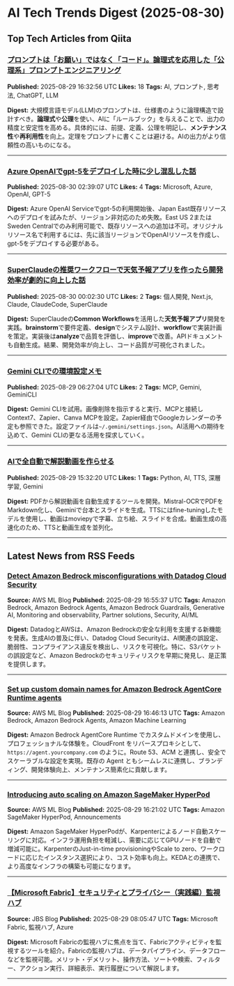 # AI Tech Trends Digest (2025-08-30)


## Top Tech Articles from Qiita


### [プロンプトは「お願い」ではなく「コード」。論理式を応用した「公理系」プロンプトエンジニアリング](https://qiita.com/makotosaekit/items/031bf2a5b62050e3ca99)
**Published:** 2025-08-29 16:32:56 UTC
**Likes:** 18
**Tags:** AI, プロンプト, 思考法, ChatGPT, LLM

**Digest:**
大規模言語モデル(LLM)のプロンプトは、仕様書のように論理構造で設計すべき。**論理式**や**公理**を使い、AIに「ルールブック」を与えることで、出力の精度と安定性を高める。具体的には、前提、定義、公理を明記し、**メンテナンス性**や**再利用性**を向上。定理をプロンプトに書くことは避ける。AIの出力がより信頼性の高いものになる。

---

### [Azure OpenAIでgpt-5をデプロイした時に少し混乱した話](https://qiita.com/abachan/items/6b295fdda1e6798ba77c)
**Published:** 2025-08-30 02:39:07 UTC
**Likes:** 4
**Tags:** Microsoft, Azure, OpenAI, GPT-5

**Digest:**
Azure OpenAI Serviceでgpt-5の利用開始後、Japan East既存リソースへのデプロイを試みたが、リージョン非対応のため失敗。East US 2またはSweden Centralでのみ利用可能で、既存リソースへの追加は不可。オリジナルリソース名で利用するには、先に該当リージョンでOpenAIリソースを作成し、gpt-5をデプロイする必要がある。

---

### [SuperClaudeの推奨ワークフローで天気予報アプリを作ったら開発効率が劇的に向上した話](https://qiita.com/tomada/items/34c67a6a5320f3fd59f9)
**Published:** 2025-08-30 00:02:30 UTC
**Likes:** 2
**Tags:** 個人開発, Next.js, Claude, ClaudeCode, SuperClaude

**Digest:**
SuperClaudeの**Common Workflows**を活用した**天気予報アプリ**開発を実践。**brainstorm**で要件定義、**design**でシステム設計、**workflow**で実装計画を策定。実装後は**analyze**で品質を評価し、**improve**で改善。APIドキュメントも自動生成。結果、開発効率が向上し、コード品質が可視化されました。

---

### [Gemini CLIでの環境設定メモ](https://qiita.com/makoto-ogata@github/items/1476419dd38ed52fc346)
**Published:** 2025-08-29 06:27:04 UTC
**Likes:** 2
**Tags:** MCP, Gemini, GeminiCLI

**Digest:**
Gemini CLIを試用。画像削除を指示すると実行、MCPと接続しContext7、Zapier、Canva MCPを設定。Zapier経由でGoogleカレンダーの予定も参照できた。設定ファイルは`~/.gemini/settings.json`。AI活用への期待を込めて、Gemini CLIの更なる活用を探求していく。

---

### [AIで全自動で解説動画を作らせる](https://qiita.com/tsukemono/items/e9b00b9b28c0f21e1088)
**Published:** 2025-08-29 15:32:20 UTC
**Likes:** 1
**Tags:** Python, AI, TTS, 深層学習, Gemini

**Digest:**
PDFから解説動画を自動生成するツールを開発。Mistral-OCRでPDFをMarkdown化し、Geminiで台本とスライドを生成。TTSにはfine-tuningしたモデルを使用し、動画はmoviepyで字幕、立ち絵、スライドを合成。動画生成の高速化のため、TTSと動画生成を並列化。

---

## Latest News from RSS Feeds


### [Detect Amazon Bedrock misconfigurations with Datadog Cloud Security](https://aws.amazon.com/blogs/machine-learning/detect-amazon-bedrock-misconfigurations-with-datadog-cloud-security/)
**Source:** AWS ML Blog
**Published:** 2025-08-29 16:55:37 UTC
**Tags:** Amazon Bedrock, Amazon Bedrock Agents, Amazon Bedrock Guardrails, Generative AI, Monitoring and observability, Partner solutions, Security, AI/ML

**Digest:**
DatadogとAWSは、Amazon Bedrockの安全な利用を支援する新機能を発表。生成AIの普及に伴い、Datadog Cloud Securityは、AI関連の誤設定、脆弱性、コンプライアンス違反を検出し、リスクを可視化。特に、S3バケットの誤設定など、Amazon Bedrockのセキュリティリスクを早期に発見し、是正策を提供します。

---

### [Set up custom domain names for Amazon Bedrock AgentCore Runtime agents](https://aws.amazon.com/blogs/machine-learning/set-up-custom-domain-names-for-amazon-bedrock-agentcore-runtime-agents/)
**Source:** AWS ML Blog
**Published:** 2025-08-29 16:46:13 UTC
**Tags:** Amazon Bedrock, Amazon Bedrock Agents, Amazon Machine Learning

**Digest:**
Amazon Bedrock AgentCore Runtime でカスタムドメインを使用し、プロフェッショナルな体験を。CloudFront をリバースプロキシとして、`https://agent.yourcompany.com` のように。Route 53、ACM と連携し、安全でスケーラブルな設定を実現。既存の Agent ともシームレスに連携し、ブランディング、開発体験向上、メンテナンス簡素化に貢献します。

---

### [Introducing auto scaling on Amazon SageMaker HyperPod](https://aws.amazon.com/blogs/machine-learning/introducing-auto-scaling-on-amazon-sagemaker-hyperpod/)
**Source:** AWS ML Blog
**Published:** 2025-08-29 16:21:02 UTC
**Tags:** Amazon SageMaker HyperPod, Announcements

**Digest:**
Amazon SageMaker HyperPodが、Karpenterによるノード自動スケーリングに対応。インフラ運用負担を軽減し、需要に応じてGPUノードを自動で増減可能に。KarpenterのJust-in-time provisioningやScale to zero、ワークロードに応じたインスタンス選択により、コスト効率も向上。KEDAとの連携で、より高度なインフラの構築も可能になります。

---

### [【Microsoft Fabric】セキュリティとプライバシー（実践編）監視ハブ](https://blog.jbs.co.jp/entry/2025/08/29/170547)
**Source:** JBS Blog
**Published:** 2025-08-29 08:05:47 UTC
**Tags:** Microsoft Fabric, 監視ハブ, Azure

**Digest:**
Microsoft Fabricの監視ハブに焦点を当て、Fabricアクティビティを監視するツールを紹介。Fabricの監視ハブは、データパイプライン、データフローなどを監視可能。メリット・デメリット、操作方法、ソートや検索、フィルター、アクション実行、詳細表示、実行履歴について解説します。

---